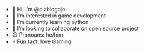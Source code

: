 - 👋 Hi, I’m @diablogojo
- 👀 I’m interested in game development
- 🌱 I’m currently learning python
- 💞️ I’m looking to collaborate on open source project
- 😄 Pronouns: he/him
- ⚡ Fun fact: love Gaming

<!---
diablogojo/diablogojo is a ✨ special ✨ repository because its `README.md` (this file) appears on your GitHub profile.
You can click the Preview link to take a look at your changes.
--->
